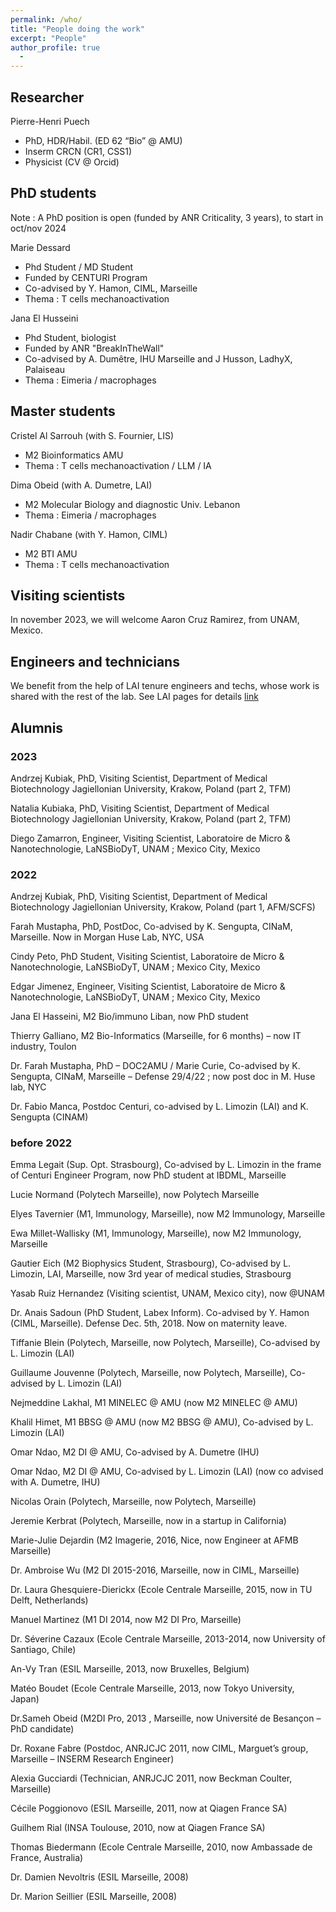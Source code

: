 ```yaml
---
permalink: /who/
title: "People doing the work"
excerpt: "People"
author_profile: true
  - 
---
```

## Researcher
Pierre-Henri Puech
- PhD, HDR/Habil. (ED 62 “Bio” @ AMU)
- Inserm CRCN (CR1, CSS1)
- Physicist (CV @ Orcid)

## PhD students

Note : A PhD position is open (funded by ANR Criticality, 3 years), to start in oct/nov 2024

Marie Dessard
- Phd Student / MD Student
- Funded by CENTURI Program
- Co-advised by Y. Hamon, CIML, Marseille
- Thema : T cells mechanoactivation

Jana El Husseini
- Phd Student, biologist
- Funded by ANR "BreakInTheWall"
- Co-advised by A. Dumêtre, IHU Marseille and J Husson, LadhyX, Palaiseau
- Thema : Eimeria / macrophages

## Master students
Cristel Al Sarrouh (with S. Fournier, LIS)
- M2 Bioinformatics AMU
- Thema : T cells mechanoactivation / LLM / IA

Dima Obeid (with A. Dumetre, LAI)
- M2 Molecular Biology and diagnostic Univ. Lebanon
- Thema : Eimeria / macrophages

Nadir Chabane (with Y. Hamon, CIML)
- M2 BTI AMU
- Thema : T cells mechanoactivation


## Visiting scientists
In november 2023, we will welcome Aaron Cruz Ramirez, from UNAM, Mexico.


## Engineers and technicians
We benefit from the help of LAI tenure engineers and techs, whose work is shared with the rest of the lab. See LAI pages for details [link](https://labadhesioninflammation.org/current-members/)


## Alumnis

### 2023

Andrzej Kubiak, PhD, Visiting Scientist, Department of Medical Biotechnology
Jagiellonian University, Krakow, Poland (part 2, TFM)

Natalia Kubiaka, PhD, Visiting Scientist, Department of Medical Biotechnology
Jagiellonian University, Krakow, Poland (part 2, TFM)

Diego Zamarron, Engineer, Visiting Scientist, Laboratoire de Micro & Nanotechnologie, LaNSBioDyT, UNAM ; Mexico City, Mexico

### 2022

Andrzej Kubiak, PhD, Visiting Scientist, Department of Medical Biotechnology
Jagiellonian University, Krakow, Poland (part 1, AFM/SCFS)

Farah Mustapha, PhD, PostDoc, Co-advised by K. Sengupta, CINaM, Marseille. Now in Morgan Huse Lab, NYC, USA

Cindy Peto, PhD Student, Visiting Scientist, Laboratoire de Micro & Nanotechnologie, LaNSBioDyT, UNAM ; Mexico City, Mexico

Edgar Jimenez, Engineer, Visiting Scientist, Laboratoire de Micro & Nanotechnologie, LaNSBioDyT, UNAM ; Mexico City, Mexico

Jana El Hasseini, M2 Bio/immuno Liban, now PhD student

Thierry Galliano, M2 Bio-Informatics (Marseille, for 6 months) – now IT industry, Toulon

Dr. Farah Mustapha, PhD – DOC2AMU / Marie Curie, Co-advised by K. Sengupta, CINaM, Marseille – Defense 29/4/22 ; now post doc in M. Huse lab, NYC

Dr. Fabio Manca, Postdoc Centuri, co-advised by L. Limozin (LAI) and K. Sengupta (CINAM)

### before 2022

Emma Legait (Sup. Opt. Strasbourg), Co-advised by L. Limozin in the frame of Centuri Engineer Program, now PhD student at IBDML, Marseille

Lucie Normand (Polytech Marseille), now Polytech Marseille

Elyes Tavernier (M1, Immunology, Marseille), now M2 Immunology, Marseille

Ewa Millet-Wallisky (M1, Immunology, Marseille), now M2 Immunology, Marseille

Gautier Eich (M2 Biophysics Student, Strasbourg), Co-advised by L. Limozin, LAI, Marseille, now 3rd year of medical studies, Strasbourg

Yasab Ruiz Hernandez (Visiting scientist, UNAM, Mexico city), now @UNAM

Dr. Anais Sadoun (PhD Student, Labex Inform). Co-advised by Y. Hamon (CIML, Marseille). Defense Dec. 5th, 2018. Now on maternity leave.

Tiffanie Blein (Polytech, Marseille, now Polytech, Marseille), Co-advised by L. Limozin (LAI)

Guillaume Jouvenne (Polytech, Marseille, now Polytech, Marseille), Co-advised by L. Limozin (LAI)

Nejmeddine Lakhal, M1 MINELEC @ AMU (now M2 MINELEC @ AMU)

Khalil Himet, M1 BBSG @ AMU (now M2 BBSG @ AMU), Co-advised by L. Limozin (LAI)

Omar Ndao, M2 DI @ AMU, Co-advised by  A. Dumetre (IHU)

Omar Ndao, M2 DI @ AMU, Co-advised by L. Limozin (LAI) (now co advised with A. Dumetre, IHU)

Nicolas Orain (Polytech, Marseille, now Polytech, Marseille)

Jeremie Kerbrat (Polytech, Marseille, now in a startup in California)

Marie-Julie Dejardin (M2 Imagerie, 2016, Nice, now Engineer at AFMB Marseille)

Dr. Ambroise Wu (M2 DI 2015-2016, Marseille, now in CIML, Marseille)

Dr. Laura Ghesquiere-Dierickx (Ecole Centrale Marseille, 2015, now in TU Delft, Netherlands)

Manuel Martinez (M1 DI 2014, now M2 DI Pro, Marseille)

Dr. Séverine Cazaux (Ecole Centrale Marseille, 2013-2014, now University of Santiago, Chile)

An-Vy Tran (ESIL Marseille, 2013, now Bruxelles, Belgium)

Matéo Boudet (Ecole Centrale Marseille, 2013, now Tokyo University, Japan)

Dr.Sameh Obeid (M2DI Pro, 2013 , Marseille, now Université de Besançon – PhD candidate)

Dr. Roxane Fabre (Postdoc, ANRJCJC 2011, now CIML, Marguet’s group, Marseille – INSERM Research Engineer)

Alexia Gucciardi (Technician, ANRJCJC 2011, now Beckman Coulter, Marseille)

Cécile Poggionovo (ESIL Marseille, 2011, now at Qiagen France SA)

Guilhem Rial (INSA Toulouse, 2010, now at Qiagen France SA)

Thomas Biedermann (Ecole Centrale Marseille, 2010, now Ambassade de France, Australia)

Dr. Damien Nevoltris (ESIL Marseille, 2008)

Dr. Marion Seillier (ESIL Marseille, 2008)
